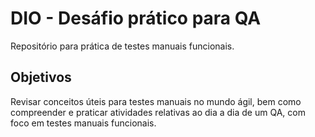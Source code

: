 # DIO - Desáfio prático para QA
Repositório para prática de testes manuais funcionais.

## Objetivos
Revisar conceitos úteis para testes manuais no mundo ágil, bem como compreender e praticar atividades relativas ao dia a dia de um QA, com foco em testes manuais funcionais.
